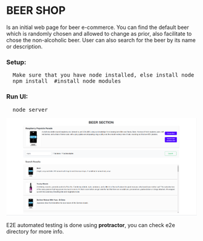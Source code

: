 # BEER SHOP
Is an initial web page for beer e-commerce. You can find the default beer which is randomly chosen and allowed to change as prior, also facilitate to chose the non-alcoholic beer. User can also search for the beer by its name or description.

### Setup:
<pre>
  Make sure that you have node installed, else install node as prior.
  npm install  #install node modules
</pre>

### Run UI:
<pre>
  node server
</pre>

![alt text](./img/home.png)

E2E automated testing is done using **protractor**, you can check e2e directory for more info.